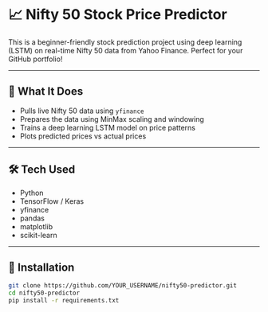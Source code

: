 # 📈 Nifty 50 Stock Price Predictor

This is a beginner-friendly stock prediction project using deep learning (LSTM) on real-time Nifty 50 data from Yahoo Finance. Perfect for your GitHub portfolio!

---

## 🚀 What It Does

- Pulls live Nifty 50 data using `yfinance`
- Prepares the data using MinMax scaling and windowing
- Trains a deep learning LSTM model on price patterns
- Plots predicted prices vs actual prices

---

## 🛠️ Tech Used

- Python
- TensorFlow / Keras
- yfinance
- pandas
- matplotlib
- scikit-learn

---

## 🔧 Installation

```bash
git clone https://github.com/YOUR_USERNAME/nifty50-predictor.git
cd nifty50-predictor
pip install -r requirements.txt
